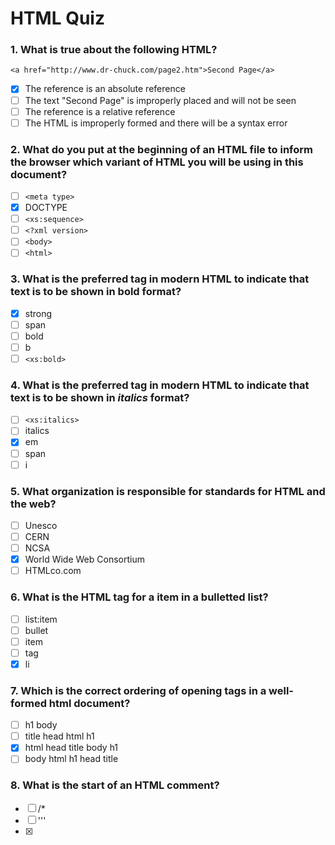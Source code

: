 # HTML Quiz

### 1. What is true about the following HTML?
```
<a href="http://www.dr-chuck.com/page2.htm">Second Page</a>
```
- [x] The reference is an absolute reference
- [ ] The text "Second Page" is improperly placed and will not be seen
- [ ] The reference is a relative reference
- [ ] The HTML is improperly formed and there will be a syntax error

### 2. What do you put at the beginning of an HTML file to inform the browser which variant of HTML you will be using in this document?
- [ ] `<meta type>`
- [x] DOCTYPE
- [ ] `<xs:sequence>`
- [ ] `<?xml version>`
- [ ] `<body>`
- [ ] `<html>`

### 3. What is the preferred tag in modern HTML to indicate that text is to be shown in __bold__ format?
   - [x] strong
   - [ ] span
   - [ ] bold
   - [ ] b
- [ ] `<xs:bold>`

### 4. What is the preferred tag in modern HTML to indicate that text is to be shown in *italics* format?
- [ ] `<xs:italics>`
- [ ] italics
- [x] em
- [ ] span
- [ ] i

### 5. What organization is responsible for standards for HTML and the web?
- [ ] Unesco
- [ ] CERN
- [ ] NCSA
- [x] World Wide Web Consortium
- [ ] HTMLco.com

### 6. What is the HTML tag for a item in a bulletted list?
- [ ] list:item
- [ ] bullet
- [ ] item
- [ ] tag
- [x] li

### 7. Which is the correct ordering of opening tags in a well-formed html document? 
- [ ] h1 body
- [ ] title head html h1
- [x] html head title body h1
- [ ] body html h1 head title

### 8. What is the start of an HTML comment?
- [ ] /*
- [ ] '''
- [x] <!--
- [ ] #

### 9. What tag is used in a document's <head> area to set the text shown in the tab of the browser or title bar? 
- [ ] meta
- [ ] script
- [x] title
- [ ] style

### 10. In HTML, what attribute is used to indicate text that will be showin if an image is not loaded or read to a user who is using a screen reader?
- [ ] onclick
- [ ] href
- [ ] src
- [x] alt